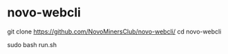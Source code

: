 # novo-webcli

git clone https://github.com/NovoMinersClub/novo-webcli/
cd novo-webcli

sudo bash run.sh
